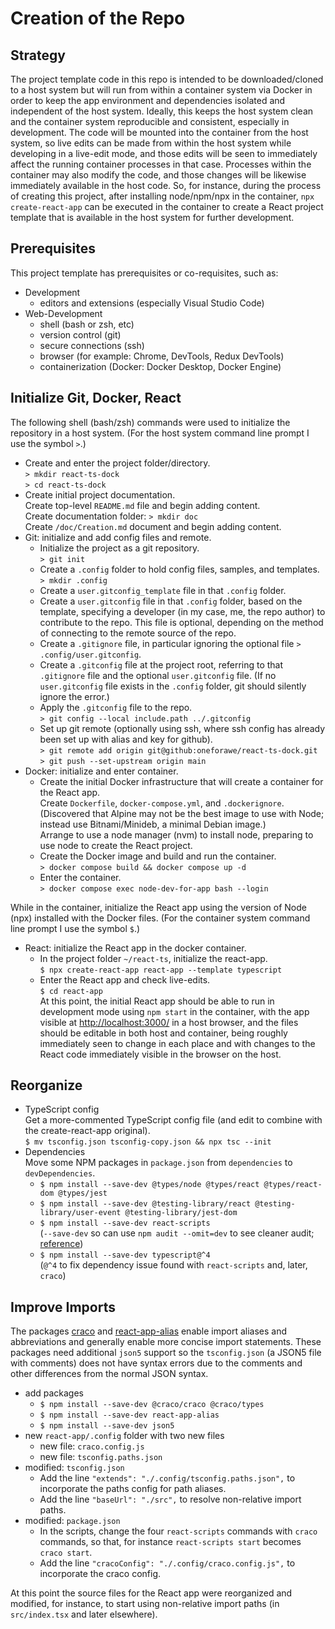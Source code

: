 # Creation of the Repo

## Strategy

The project template code in this repo is intended to be downloaded/cloned to a
host system but will run from within a container system via Docker in order to
keep the app environment and dependencies isolated and independent of the host
system.  Ideally, this keeps the host system clean and the container system
reproducible and consistent, especially in development.  The code will be
mounted into the container from the host system, so live edits can be made from
within the host system while developing in a live-edit mode, and those edits
will be seen to immediately affect the running container processes in that
case.  Processes within the container may also modify the code, and those
changes will be likewise immediately available in the host code.  So, for
instance, during the process of creating this project, after installing
node/npm/npx in the container, `npx create-react-app` can be executed in the
container to create a React project template that is available in the host
system for further development.

## Prerequisites

This project template has prerequisites or co-requisites, such as:

* Development
  * editors and extensions (especially Visual Studio Code)
* Web-Development
  * shell (bash or zsh, etc)
  * version control (git)
  * secure connections (ssh)
  * browser (for example: Chrome, DevTools, Redux DevTools)
  * containerization (Docker: Docker Desktop, Docker Engine)

## Initialize Git, Docker, React

The following shell (bash/zsh) commands were used to initialize the repository
in a host system.  (For the host system command line prompt I use the symbol
`>`.)

* Create and enter the project folder/directory.  
  `> mkdir react-ts-dock`  
  `> cd react-ts-dock`
* Create initial project documentation.  
  Create top-level `README.md` file and begin adding content.  
  Create documentation folder: `> mkdir doc`  
  Create `/doc/Creation.md` document and begin adding content.
* Git: initialize and add config files and remote.
  * Initialize the project as a git repository.  
    `> git init`
  * Create a `.config` folder to hold config files, samples, and templates.  
    `> mkdir .config`
  * Create a `user.gitconfig_template` file in that `.config` folder.
  * Create a `user.gitconfig` file in that `.config` folder, based on the
    template, specifying a developer (in my case, me, the repo author) to
    contribute to the repo.  This file is optional, depending on the method of
    connecting to the remote source of the repo.
  * Create a `.gitignore` file, in particular ignoring the optional file
    `> .config/user.gitconfig`.
  * Create a `.gitconfig` file at the project root, referring to that
    `.gitignore` file and the optional `user.gitconfig` file.  (If no
    `user.gitconfig` file exists in the `.config` folder, git should silently
    ignore the error.)
  * Apply the `.gitconfig` file to the repo.  
    `> git config --local include.path ../.gitconfig`
  * Set up git remote (optionally using ssh, where ssh config has already been
    set up with alias and key for github).  
    `> git remote add origin git@github:oneforawe/react-ts-dock.git`  
    `> git push --set-upstream origin main`
* Docker: initialize and enter container.
  * Create the initial Docker infrastructure that will create a container for
    the React app.  
    Create `Dockerfile`, `docker-compose.yml`, and `.dockerignore`.  
    (Discovered that Alpine may not be the best image to use with Node; instead
    use Bitnami/Minideb, a minimal Debian image.)  
    Arrange to use a node manager (nvm) to install node, preparing to use node
    to create the React project.
  * Create the Docker image and build and run the container.  
    `> docker compose build && docker compose up -d`
  * Enter the container.  
    `> docker compose exec node-dev-for-app bash --login`

While in the container, initialize the React app using the version of Node
(npx) installed with the Docker files.  (For the container system command line
prompt I use the symbol `$`.)

* React: initialize the React app in the docker container.
  * In the project folder `~/react-ts`, initialize the react-app.  
    `$ npx create-react-app react-app --template typescript`
  * Enter the React app and check live-edits.  
    `$ cd react-app`  
    At this point, the initial React app should be able to run in development
    mode using `npm start` in the container, with the app visible at
    <http://localhost:3000/> in a host browser, and the files should be
    editable in both host and container, being roughly immediately seen to
    change in each place and with changes to the React code immediately visible
    in the browser on the host.

## Reorganize

* TypeScript config  
  Get a more-commented TypeScript config file (and edit to combine with the
  create-react-app original).  
  `$ mv tsconfig.json tsconfig-copy.json && npx tsc --init`
* Dependencies  
  Move some NPM packages in `package.json` from `dependencies` to
  `devDependencies`.
  * `$ npm install --save-dev @types/node @types/react @types/react-dom @types/jest`
  * `$ npm install --save-dev @testing-library/react @testing-library/user-event @testing-library/jest-dom`
  * `$ npm install --save-dev react-scripts`  
    (`--save-dev` so can use `npm audit --omit=dev` to see cleaner audit;
    [reference](https://github.com/facebook/create-react-app/issues/11174))
  * `$ npm install --save-dev typescript@^4`  
    (`@^4` to fix dependency issue found with `react-scripts` and, later, `craco`)

## Improve Imports

The packages [craco](https://craco.js.org) and
[react-app-alias](https://github.com/oklas/react-app-alias) enable import
aliases and abbreviations and generally enable more concise import statements.
These packages need additional `json5` support so the `tsconfig.json` (a JSON5
file with comments) does not have syntax errors due to the comments and other
differences from the normal JSON syntax.

* add packages
  * `$ npm install --save-dev @craco/craco @craco/types`
  * `$ npm install --save-dev react-app-alias`
  * `$ npm install --save-dev json5`
* new `react-app/.config` folder with two new files
  * new file: `craco.config.js`
  * new file: `tsconfig.paths.json`
* modified: `tsconfig.json`
  * Add the line `"extends": "./.config/tsconfig.paths.json",` to incorporate
    the paths config for path aliases.
  * Add the line `"baseUrl": "./src",` to resolve non-relative import paths.
* modified: `package.json`
  * In the scripts, change the four `react-scripts` commands with `craco`
    commands, so that, for instance `react-scripts start` becomes `craco start`.
  * Add the line `"cracoConfig": "./.config/craco.config.js",` to incorporate
    the craco config.

At this point the source files for the React app were reorganized and modified,
for instance, to start using non-relative import paths (in `src/index.tsx` and
later elsewhere).
